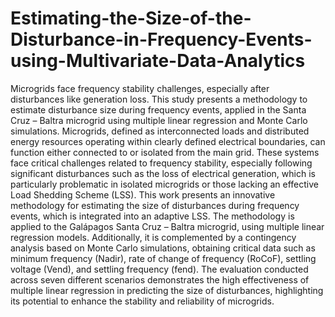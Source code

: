 # Estimating-the-Size-of-the-Disturbance-in-Frequency-Events-using-Multivariate-Data-Analytics
Microgrids face frequency stability challenges, especially after disturbances like generation loss. This study presents a methodology to estimate disturbance size during frequency events, applied in the Santa Cruz – Baltra microgrid using multiple linear regression and Monte Carlo simulations.
Microgrids, defined as interconnected loads and distributed energy resources operating within clearly defined electrical boundaries, can function either connected to or isolated from the main grid. These systems face critical challenges related to frequency stability, especially following significant disturbances such as the loss of electrical generation, which is particularly problematic in isolated microgrids or those lacking an effective Load Shedding Scheme (LSS). This work presents an innovative methodology for estimating the size of disturbances during frequency events, which is integrated into an adaptive LSS. The methodology is applied to the Galápagos Santa Cruz – Baltra microgrid, using multiple linear regression models. Additionally, it is complemented by a contingency analysis based on Monte Carlo simulations, obtaining critical data such as minimum frequency (Nadir), rate of change of frequency (RoCoF), settling voltage (Vend), and settling frequency (fend). The evaluation conducted across seven different scenarios demonstrates the high effectiveness of multiple linear regression in predicting the size of disturbances, highlighting its potential to enhance the stability and reliability of microgrids.
